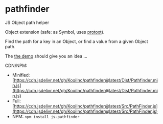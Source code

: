 # pathfinder
JS Object path helper

Object extension (safe: as Symbol, uses [protoxt](https://github.com/KooiInc/ProtoXT)).

Find the path for a key in an Object, or find a value from a given Object path.

The [the demo](https://kooiinc.github.io/pathfinder/Demo/) should give you an idea ...

CDN/NPM: 
- Minified: [https://cdn.jsdelivr.net/gh/KooiInc/pathfinder@latest/Dist/Pathfinder.min.js](https://cdn.jsdelivr.net/gh/KooiInc/pathfinder@latest/Dist/Pathfinder.min.js)
- Full: [https://cdn.jsdelivr.net/gh/KooiInc/pathfinder@latest/Src/PathFinder.js](https://cdn.jsdelivr.net/gh/KooiInc/pathfinder@latest/Src/PathFinder.js)
- NPM: `npm install js-pathfinder`
